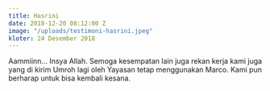 ```yaml
---
title: Hasrini
date: 2018-12-20 08:12:00 Z
image: "/uploads/testimoni-hasrini.jpeg"
kloter: 24 Desember 2018
---
```


Aammiinn... Insya Allah. Semoga kesempatan lain juga rekan kerja kami juga yang di kirim Umroh lagi oleh Yayasan tetap menggunakan Marco. Kami pun berharap untuk bisa kembali kesana.